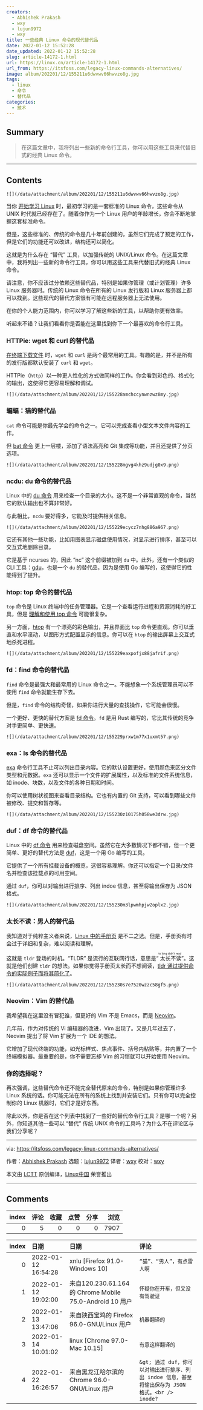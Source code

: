 ```yaml
---
creators:
  - Abhishek Prakash
  - wxy
  - lujun9972
  - wxy
title: 一些经典 Linux 命令的现代替代品
date: 2022-01-12 15:52:28
date_updated: 2022-01-12 15:52:28
slug: article-14172-1.html
url: https://linux.cn/article-14172-1.html
url_from: https://itsfoss.com/legacy-linux-commands-alternatives/
image: album/202201/12/155211u6dwvwv66hwvzo8g.jpg
tags:
  - linux
  - 命令
  - 替代品
categories:
  - 技术
---
```


## Summary

> 在这篇文章中，我将列出一些新的命令行工具，你可以用这些工具来代替旧式的经典 Linux 命令。

***

<!-- more -->

## Contents

`![](/data/attachment/album/202201/12/155211u6dwvwv66hwvzo8g.jpg)`

当你 [开始学习 Linux](https://academy.itsfoss.com/) 时，最初学习的是一套标准的 Linux 命令，这些命令从 UNIX 时代就已经存在了。随着你作为一个 Linux 用户的年龄增长，你会不断地掌握这套标准命令。

但是，这些标准的、传统的命令是几十年前创建的，虽然它们完成了预定的工作，但是它们的功能还可以改进，结构还可以简化。

这就是为什么存在 “替代” 工具，以加强传统的 UNIX/Linux 命令。在这篇文章中，我将列出一些新的命令行工具，你可以用这些工具来代替旧式的经典 Linux 命令。

请注意，你不应该过分依赖这些替代品，特别是如果你管理（或计划管理）许多 Linux 服务器时。传统的 Linux 命令在所有的 Linux 发行版和 Linux 服务器上都可以找到。这些现代的替代方案很有可能在远程服务器上无法使用。

在你的个人能力范围内，你可以学习了解这些新的工具，以帮助你更有效率。

听起来不错？让我们看看你是否能在这里找到你下一个最喜欢的命令行工具。

### HTTPie: wget 和 curl 的替代品

[在终端下载文件](https://itsfoss.com/download-files-from-linux-terminal/) 时，`wget` 和 `curl` 是两个最常用的工具。有趣的是，并不是所有的发行版都默认安装了 `curl` 和 `wget`。

HTTPie（`http`）以一种更人性化的方式做同样的工作。你会看到彩色的、格式化的输出，这使得它更容易理解和调试。

`![](/data/attachment/album/202201/12/155228amchccynwnzwz8my.jpg)`

### 蝙蝠：猫的替代品

`cat` 命令可能是你最先学会的命令之一。它可以完成查看小型文本文件内容的工作。

但 [bat 命令](https://github.com/sharkdp/bat) 更上一层楼，添加了语法高亮和 Git 集成等功能，并且还提供了分页选项。

`![](/data/attachment/album/202201/12/155228mgvg4khz9udjg0x9.png)`

### ncdu: du 命令的替代品

Linux 中的 [du 命令](https://linuxhandbook.com/find-directory-size-du-command/) 用来检查一个目录的大小。这不是一个非常直观的命令，当然它的默认输出也不算非常好。

与此相比，`ncdu` 要好得多，它能及时提供相关信息。

`![](/data/attachment/album/202201/12/155229ecycz7nhg886a967.png)`

它还有其他一些功能，比如用图表显示磁盘使用情况，对显示进行排序，甚至可以交互式地删除目录。

它是基于 ncurses 的，因此 “nc” 这个前缀被加到 `du` 中。此外，还有一个类似的 CLI 工具：[gdu](https://itsfoss.com/gdu/)，也是一个 `du` 的替代品，因为是使用 Go 编写的，这使得它的性能得到了提升。

### htop: top 命令的替代品

`top` 命令是 Linux 终端中的任务管理器。它是一个查看运行进程和资源消耗的好工具，但是 [理解和使用 top 命令](https://linuxhandbook.com/top-command/) 可能很复杂。

另一方面，[htop](https://htop.dev/) 有一个漂亮的彩色输出，并且界面比 `top` 命令更直观。你可以垂直和水平滚动，以图形方式配置显示的信息。你可以在 `htop` 的输出屏幕上交互式地杀死进程。

`![](/data/attachment/album/202201/12/155229eaxpofjx88jafrif.png)`

### fd：find 命令的替代品

`find` 命令是最强大和最常用的 Linux 命令之一。不能想象一个系统管理员可以不使用 `find` 命令就能生存下去。

但是，`find` 命令的结构奇怪，如果你进行大量的查找操作，它可能会很慢。

一个更好、更快的替代方案是 [fd 命令](https://github.com/sharkdp/fd)。`fd` 是用 Rust 编写的，它比其传统的竞争对手更简单、更快速。

`![](/data/attachment/album/202201/12/155229prxw1m77x1uxmt57.png)`

### exa：ls 命令的替代品

[exa](https://itsfoss.com/exa/) 命令行工具不止可以列出目录内容。它的默认设置更好，使用颜色来区分文件类型和元数据。`exa` 还可以显示一个文件的扩展属性，以及标准的文件系统信息，如 inode、块数，以及文件的各种日期和时间。

你可以使用树状视图来查看目录结构。它也有内置的 Git 支持，可以看到哪些文件被修改、提交和暂存等。

`![](/data/attachment/album/202201/12/155230z10175h058we3drw.jpg)`

### duf：df 命令的替代品

Linux 中的 [df 命令](https://linuxhandbook.com/df-command/) 用来检查磁盘空间。虽然它在大多数情况下都不错，但一个更简单、更好的替代方法是 [duf](https://itsfoss.com/duf-disk-usage/)，这是一个用 Go 编写的工具。

它提供了一个所有挂载设备的概览，这很容易理解。你还可以指定一个目录/文件名并检查该挂载点的可用空间。

通过 `duf`，你可以对输出进行排序、列出 indoe 信息，甚至将输出保存为 JSON 格式。

`![](/data/attachment/album/202201/12/155230m3lpwmhpjw2oplx2.jpg)`

### 太长不读：男人的替代品

我知道对于纯粹主义者来说，[Linux 中的手册页](https://itsfoss.com/linux-man-page-guide/) 是不二之选。但是，手册页有时会过于详细和复杂，难以阅读和理解。

这就是 `tldr` 登场的时机。“TLDR” 是流行的互联网行话，意思是“<ruby> 太长不读 <rt>  to long didn't read </rt></ruby>”。这就是他们创建 `tldr` 的想法。如果你觉得手册页太长而不想阅读，[tldr 通过提供命令的实际例子而将其简化了](https://itsfoss.com/tldr-linux-man-pages-simplified/)。

`![](/data/attachment/album/202201/12/155230s7e7520wzzc58gf5.png)`

### Neovim：Vim 的替代品

我希望我在这里没有冒犯谁，但更好的 Vim 不是 Emacs，而是 [Neovim](https://neovim.io/)。

几年前，作为对传统的 Vi 编辑器的改进，Vim 出现了。又是几年过去了，Neovim 提出了将 Vim 扩展为一个 IDE 的想法。

它增加了现代终端的功能，如光标样式、焦点事件、括号内粘贴等，并内置了一个终端模拟器。最重要的是，你不需要忘却 Vim 的习惯就可以开始使用 Neovim。

### 你的选择呢？

再次强调，这些替代命令还不能完全替代原来的命令，特别是如果你管理许多 Linux 系统的话。你可能无法在所有的系统上找到并安装它们。只有你可以完全控制你的 Linux 机器时，它们才是好东西。

除此以外，你是否在这个列表中找到了一些好的替代命令行工具？是哪一个呢？另外，你知道其他一些可以 “替代” 传统 UNIX 命令的工具吗？为什么不在评论区与我们分享呢？

---

via: <https://itsfoss.com/legacy-linux-commands-alternatives/>

作者：[Abhishek Prakash](https://itsfoss.com/author/abhishek/) 选题：[lujun9972](https://github.com/lujun9972) 译者：[wxy](https://github.com/wxy) 校对：[wxy](https://github.com/wxy)

本文由 [LCTT](https://github.com/LCTT/TranslateProject) 原创编译，[Linux中国](https://linux.cn/) 荣誉推出

***

## Comments


|   index |   评论 |   收藏 |   点赞 |   分享 |   浏览 |
|--------:|-------:|-------:|-------:|-------:|-------:|
|       0 |      5 |      0 |      0 |      0 |   7907 |

|   index | 日期                | 日期                                                    | 评论                                                                                              |
|--------:|:--------------------|:--------------------------------------------------------|:--------------------------------------------------------------------------------------------------|
|       0 | 2022-01-12 16:54:28 | xnlu [Firefox 91.0-Windows 10]                          | `“猫”、“男人”，有点雷人啊`                                                                        |
|       1 | 2022-01-12 19:02:00 | 来自120.230.61.164的 Chrome Mobile 75.0-Android 10 用户 | `怀疑你在开车，但又没有驾驶证`                                                                    |
|       2 | 2022-01-13 13:47:06 | 来自陕西宝鸡的 Firefox 96.0-GNU/Linux 用户              | `机器翻译的`                                                                                      |
|       3 | 2022-01-14 10:01:02 | linux [Chrome 97.0-Mac 10.15]                           | `有意这样翻译的`                                                                                  |
|       4 | 2022-01-22 16:26:57 | 来自黑龙江哈尔滨的 Chrome 96.0-GNU/Linux 用户           | `&gt; 通过 duf，你可以对输出进行排序、列出 indoe 信息，甚至将输出保存为 JSON 格式。<br /> inode?` |
